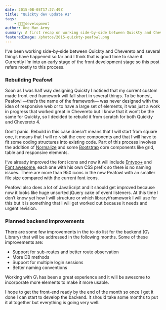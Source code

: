 ```yaml
---
date: 2015-08-05T17:27:49Z
title: "Quickty dev update #1"
tags:
    - 👨🏾‍💻development
author: One Man Army
summary: A first recap on working side-by-side between Quickty and Chevereto.
featuredImage: /photos/2015-quickty-peafowl.png
---
```


I’ve been working side-by-side between Quickty and Chevereto and several things have happened so far and I  think that is good time to share it. Currently I’m into an early stage of the front development stage so this post refers mostly to this process.

### Rebuilding Peafowl

Soon as I was half way designing Quickty I noticed that my current custom made front-end framework will fall short in several things. To be honest, Peafowl —that’s the name of the framework— was never designed with the idea of responsive web or to have a large set of elements, it was just a work in progress that worked great in Chevereto but I know that it won’t be the same for Quickty, so I decided to rebuild it from scratch for both Quickty and Chevereto 4.

Don’t panic. Rebuild in this case doesn’t means that I will start from square one, it means that I will re-visit the core components and that I will have to fit some coding structures into existing code. Part of this process involves the addition of [Normalize](https://necolas.github.io/normalize.css/) and some [Bootstrap](https://getbootstrap.com) core components like grid, table and responsive elements.

I’ve already improved the font icons and now it will include [Entypo+](https://www.entypo.com) and [Font awesome](https://fortawesome.github.io/Font-Awesome/), each one with his own CSS prefix so there is no naming issues. There are more than 950 icons in the new Peafowl with an smaller file size compared with the current font icons.

Peafowl also does a lot of JavaScript and it should get improved because now it looks like  huge unsorted jQuery cake of event listeners. At this time I don’t know yet how I will structure or which library/framework I will use for this but it is something that I will get worked out because it needs and urgent revision.

### Planned backend improvements

There are some few improvements in the to-do list for the backend (G\ Library) that will be addressed in the following months. Some of these improvements are:

* Support for sub-routes and better route observation
* More DB methods
* Support for multiple login sessions
* Better naming conventions

Working with G\ has been a great experience and it will be awesome to incorporate more elements to make it more usable.

I hope to get the front-end ready by the end of the month so once I get it done I can start to develop the backend. It should take some months to put it al together but everything is going very well.
